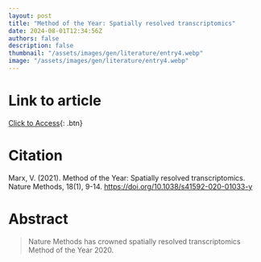 ```yaml
---
layout: post
title: "Method of the Year: Spatially resolved transcriptomics"
date: 2024-08-01T12:34:56Z
authors: false
description: false
thumbnail: "/assets/images/gen/literature/entry4.webp"
image: "/assets/images/gen/literature/entry4.webp"
---
```

# Link to article
[Click to Access](https://doi.org/10.1038/s41592-020-01033-y ){: .btn}

# Citation
Marx, V. (2021). Method of the Year: Spatially resolved transcriptomics. Nature Methods, 18(1), 9-14. https://doi.org/10.1038/s41592-020-01033-y 

# Abstract
 > Nature Methods has crowned spatially resolved transcriptomics Method of the Year 2020.